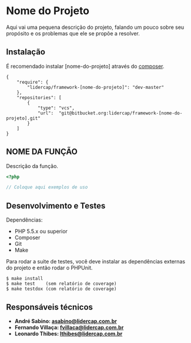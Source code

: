 Nome do Projeto
===============

Aqui vai uma pequena descrição do projeto, falando um pouco sobre seu propósito e os problemas que ele se propõe a resolver.

Instalação
----------

É recomendado instalar [nome-do-projeto] através do [composer](http://getcomposer.org).

```
{
    "require": {
        "lidercap/framework-[nome-do-projeto]": "dev-master"
    },
    "repositories": [
        {
            "type": "vcs",
            "url":  "git@bitbucket.org:lidercap/framework-[nome-do-projeto].git"
        }
    ]
}
```

NOME DA FUNÇÃO
--------------

Descrição da função.

```php
<?php

// Coloque aqui exemplos de uso

```

Desenvolvimento e Testes
------------------------

Dependências:

 * PHP 5.5.x ou superior
 * Composer
 * Git
 * Make

Para rodar a suite de testes, você deve instalar as dependências externas do projeto e então rodar o PHPUnit.

    $ make install
    $ make test    (sem relatório de coverage)
    $ make testdox (com relatório de coverage)

Responsáveis técnicos
---------------------

 * **André Sabino: <asabino@lidercap.com.br>**
 * **Fernando Villaça: <fvillaca@lidercap.com.br>**
 * **Leonardo Thibes: <lthibes@lidercap.com.br>**
